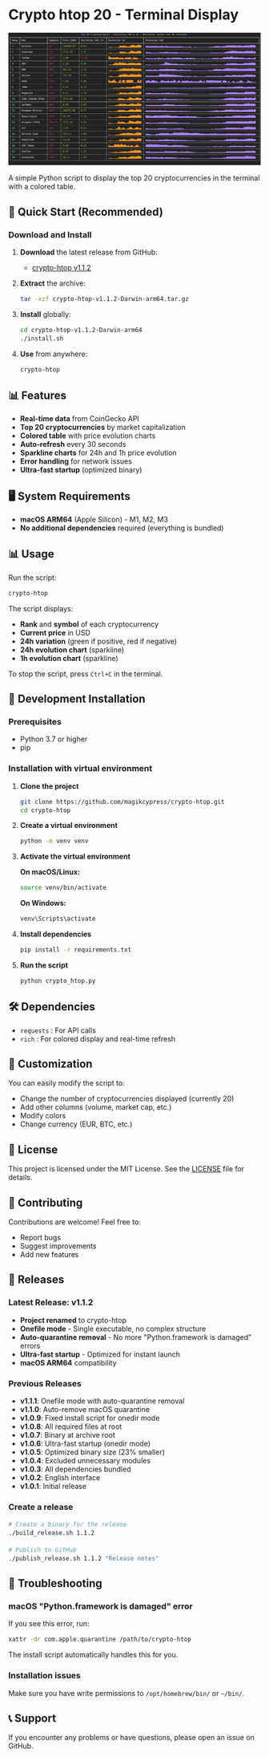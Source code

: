 # Crypto htop 20 - Terminal Display

![Crypto htop](assets/crypto-htop.png)

A simple Python script to display the top 20 cryptocurrencies in the terminal with a colored table.

## 🚀 Quick Start (Recommended)

### Download and Install

1. **Download** the latest release from GitHub:
   - [crypto-htop v1.1.2](https://github.com/magikcypress/crypto-htop/releases/tag/v1.1.2)

2. **Extract** the archive:

   ```bash
   tar -xzf crypto-htop-v1.1.2-Darwin-arm64.tar.gz
   ```

3. **Install** globally:

   ```bash
   cd crypto-htop-v1.1.2-Darwin-arm64
   ./install.sh
   ```

4. **Use** from anywhere:

   ```bash
   crypto-htop
   ```

## 📊 Features

- **Real-time data** from CoinGecko API
- **Top 20 cryptocurrencies** by market capitalization
- **Colored table** with price evolution charts
- **Auto-refresh** every 30 seconds
- **Sparkline charts** for 24h and 1h price evolution
- **Error handling** for network issues
- **Ultra-fast startup** (optimized binary)

## 🖥️ System Requirements

- **macOS ARM64** (Apple Silicon) - M1, M2, M3
- **No additional dependencies** required (everything is bundled)

## 📊 Usage

Run the script:

```bash
crypto-htop
```

The script displays:

- **Rank** and **symbol** of each cryptocurrency
- **Current price** in USD
- **24h variation** (green if positive, red if negative)
- **24h evolution chart** (sparkline)
- **1h evolution chart** (sparkline)

To stop the script, press `Ctrl+C` in the terminal.

## 🔧 Development Installation

### Prerequisites

- Python 3.7 or higher
- pip

### Installation with virtual environment

1. **Clone the project**

   ```bash
   git clone https://github.com/magikcypress/crypto-htop.git
   cd crypto-htop
   ```

2. **Create a virtual environment**

   ```bash
   python -m venv venv
   ```

3. **Activate the virtual environment**

   **On macOS/Linux:**

   ```bash
   source venv/bin/activate
   ```

   **On Windows:**

   ```bash
   venv\Scripts\activate
   ```

4. **Install dependencies**

   ```bash
   pip install -r requirements.txt
   ```

5. **Run the script**

   ```bash
   python crypto_htop.py
   ```

## 🛠️ Dependencies

- `requests` : For API calls
- `rich` : For colored display and real-time refresh

## 🔧 Customization

You can easily modify the script to:

- Change the number of cryptocurrencies displayed (currently 20)
- Add other columns (volume, market cap, etc.)
- Modify colors
- Change currency (EUR, BTC, etc.)

## 📄 License

This project is licensed under the MIT License. See the [LICENSE](LICENSE) file for details.

## 🤝 Contributing

Contributions are welcome! Feel free to:

- Report bugs
- Suggest improvements
- Add new features

## 🚀 Releases

### Latest Release: v1.1.2

- **Project renamed** to crypto-htop
- **Onefile mode** - Single executable, no complex structure
- **Auto-quarantine removal** - No more "Python.framework is damaged" errors
- **Ultra-fast startup** - Optimized for instant launch
- **macOS ARM64** compatibility

### Previous Releases

- **v1.1.1**: Onefile mode with auto-quarantine removal
- **v1.1.0**: Auto-remove macOS quarantine
- **v1.0.9**: Fixed install script for onedir mode
- **v1.0.8**: All required files at root
- **v1.0.7**: Binary at archive root
- **v1.0.6**: Ultra-fast startup (onedir mode)
- **v1.0.5**: Optimized binary size (23% smaller)
- **v1.0.4**: Excluded unnecessary modules
- **v1.0.3**: All dependencies bundled
- **v1.0.2**: English interface
- **v1.0.1**: Initial release

### Create a release

```bash
# Create a binary for the release
./build_release.sh 1.1.2

# Publish to GitHub
./publish_release.sh 1.1.2 "Release notes"
```

## 🐛 Troubleshooting

### macOS "Python.framework is damaged" error

If you see this error, run:

```bash
xattr -dr com.apple.quarantine /path/to/crypto-htop
```

The install script automatically handles this for you.

### Installation issues

Make sure you have write permissions to `/opt/homebrew/bin/` or `~/bin/`.

## 📞 Support

If you encounter any problems or have questions, please open an issue on GitHub.

